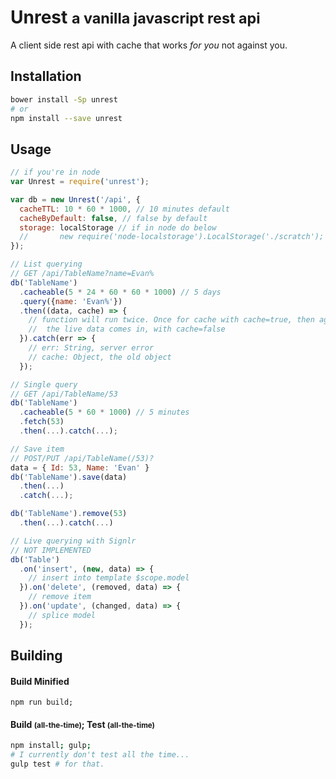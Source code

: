 # Unrest <small>a vanilla javascript rest api</small>

A client side rest api with cache that works *for you* not against you.

## Installation
```sh
bower install -Sp unrest
# or
npm install --save unrest
```

## Usage
```javascript
// if you're in node
var Unrest = require('unrest');

var db = new Unrest('/api', {
  cacheTTL: 10 * 60 * 1000, // 10 minutes default
  cacheByDefault: false, // false by default
  storage: localStorage // if in node do below
  //       new require('node-localstorage').LocalStorage('./scratch');
});

// List querying
// GET /api/TableName?name=Evan%
db('TableName')
  .cacheable(5 * 24 * 60 * 60 * 1000) // 5 days
  .query({name: 'Evan%'})
  .then((data, cache) => {
    // function will run twice. Once for cache with cache=true, then again when
    //  the live data comes in, with cache=false
  }).catch(err => {
    // err: String, server error
    // cache: Object, the old object
  });

// Single query
// GET /api/TableName/53
db('TableName')
  .cacheable(5 * 60 * 1000) // 5 minutes
  .fetch(53)
  .then(...).catch(...);

// Save item
// POST/PUT /api/TableName(/53)?
data = { Id: 53, Name: 'Evan' }
db('TableName').save(data)
  .then(...)
  .catch(...);

db('TableName').remove(53)
  .then(...).catch(...)

// Live querying with Signlr
// NOT IMPLEMENTED
db('Table')
  .on('insert', (new, data) => {
    // insert into template $scope.model
  }).on('delete', (removed, data) => {
    // remove item
  }).on('update', (changed, data) => {
    // splice model
  });
```

## Building

#### Build Minified
    npm run build;

#### Build <small>(all-the-time)</small>; Test <small>(all-the-time)</small>
```sh
npm install; gulp;
# I currently don't test all the time...
gulp test # for that.
```
